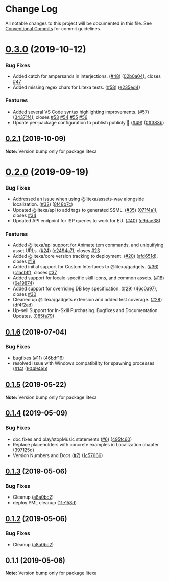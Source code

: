 # Change Log

All notable changes to this project will be documented in this file.
See [Conventional Commits](https://conventionalcommits.org) for commit guidelines.

# [0.3.0](https://github.com/alexa-games/litexa/compare/v0.2.1...v0.3.0) (2019-10-12)


### Bug Fixes

* Added catch for ampersands in interjections. ([#48](https://github.com/alexa-games/litexa/issues/48)) ([02b0a04](https://github.com/alexa-games/litexa/commit/02b0a04d2fa4e69447a342c43ee9707030b61b42)), closes [#47](https://github.com/alexa-games/litexa/issues/47)
* Added missing regex chars for Litexa tests. ([#58](https://github.com/alexa-games/litexa/issues/58)) ([e235ed4](https://github.com/alexa-games/litexa/commit/e235ed467a6f78040f43597ca1e30b74852604ab))


### Features

* Added several VS Code syntax highlighting improvements. ([#57](https://github.com/alexa-games/litexa/issues/57)) ([34371f4](https://github.com/alexa-games/litexa/commit/34371f4024988e4afc4a4646d6dc68ccbf116f1a)), closes [#53](https://github.com/alexa-games/litexa/issues/53) [#54](https://github.com/alexa-games/litexa/issues/54) [#55](https://github.com/alexa-games/litexa/issues/55) [#56](https://github.com/alexa-games/litexa/issues/56)
* Update per-package configuration to publish publicly 🥳 ([#49](https://github.com/alexa-games/litexa/issues/49)) ([0ff383b](https://github.com/alexa-games/litexa/commit/0ff383b3bba3fe51a9fdb7166d8a5b3414beec68))





## [0.2.1](https://github.com/alexa-games/litexa/compare/v0.2.0...v0.2.1) (2019-10-09)

**Note:** Version bump only for package litexa





# [0.2.0](https://github.com/alexa-games/litexa/compare/v0.1.6...v0.2.0) (2019-09-19)


### Bug Fixes

* Addressed an issue when using @litexa/assets-wav alongside localization. ([#32](https://github.com/alexa-games/litexa/issues/32)) ([8f48b7c](https://github.com/alexa-games/litexa/commit/8f48b7c))
* Updated @litexa/apl to add <speak> tags to generated SSML. ([#35](https://github.com/alexa-games/litexa/issues/35)) ([071f4a1](https://github.com/alexa-games/litexa/commit/071f4a1)), closes [#34](https://github.com/alexa-games/litexa/issues/34)
* Updated API endpoint for ISP queries to work for EU. ([#40](https://github.com/alexa-games/litexa/issues/40)) ([c9dae38](https://github.com/alexa-games/litexa/commit/c9dae38))


### Features

* Added @litexa/apl support for AnimateItem commands, and uniquifying asset URLs. ([#24](https://github.com/alexa-games/litexa/issues/24)) ([e2494a7](https://github.com/alexa-games/litexa/commit/e2494a7)), closes [#23](https://github.com/alexa-games/litexa/issues/23)
* Added @litexa/core version tracking to deployment. ([#20](https://github.com/alexa-games/litexa/issues/20)) ([afd651d](https://github.com/alexa-games/litexa/commit/afd651d)), closes [#19](https://github.com/alexa-games/litexa/issues/19)
* Added initial support for Custom Interfaces to @litexa/gadgets. ([#36](https://github.com/alexa-games/litexa/issues/36)) ([c1acbff](https://github.com/alexa-games/litexa/commit/c1acbff)), closes [#37](https://github.com/alexa-games/litexa/issues/37)
* Added support for locale-specific skill icons, and common assets. ([#18](https://github.com/alexa-games/litexa/issues/18)) ([6e19874](https://github.com/alexa-games/litexa/commit/6e19874))
* Added support for overriding DB key specification. ([#29](https://github.com/alexa-games/litexa/issues/29)) ([46c0a97](https://github.com/alexa-games/litexa/commit/46c0a97)), closes [#30](https://github.com/alexa-games/litexa/issues/30)
* Cleaned up @litexa/gadgets extension and added test coverage. ([#28](https://github.com/alexa-games/litexa/issues/28)) ([df4f2ad](https://github.com/alexa-games/litexa/commit/df4f2ad))
* Up-sell Support for In-Skill Purchasing. Bugfixes and Documentation Updates. ([085fa79](https://github.com/alexa-games/litexa/commit/085fa79))





## [0.1.6](https://github.com/alexa-games/litexa/compare/v0.1.5...v0.1.6) (2019-07-04)


### Bug Fixes

* bugfixes ([#11](https://github.com/alexa-games/litexa/issues/11)) ([46bdf16](https://github.com/alexa-games/litexa/commit/46bdf16))
* resolved issue with Windows compatibility for spawning processes ([#14](https://github.com/alexa-games/litexa/issues/14)) ([904945b](https://github.com/alexa-games/litexa/commit/904945b))





## [0.1.5](https://github.com/alexa-games/litexa/compare/v0.1.4...v0.1.5) (2019-05-22)

**Note:** Version bump only for package litexa





## [0.1.4](https://github.com/alexa-games/litexa/compare/v0.1.3...v0.1.4) (2019-05-09)


### Bug Fixes

* doc fixes and play/stopMusic statements ([#6](https://github.com/alexa-games/litexa/issues/6)) ([495fc60](https://github.com/alexa-games/litexa/commit/495fc60))
* Replace placeholders with concrete examples in Localization chapter ([397125d](https://github.com/alexa-games/litexa/commit/397125d))
* Version Numbers and Docs ([#7](https://github.com/alexa-games/litexa/issues/7)) ([1c57666](https://github.com/alexa-games/litexa/commit/1c57666))





## [0.1.3](https://github.com/alexa-labs/litexa/compare/v0.1.1...v0.1.3) (2019-05-06)


### Bug Fixes

* Cleanup ([a8a0bc2](https://github.com/alexa-labs/litexa/commit/a8a0bc2))
* deploy PML cleanup ([11e158d](https://github.com/alexa-labs/litexa/commit/11e158d))





## [0.1.2](https://github.com/alexa-labs/litexa/compare/v0.1.1...v0.1.2) (2019-05-06)


### Bug Fixes

* Cleanup ([a8a0bc2](https://github.com/alexa-labs/litexa/commit/a8a0bc2))





## 0.1.1 (2019-05-06)

**Note:** Version bump only for package litexa
